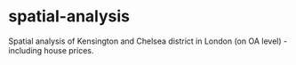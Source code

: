 # spatial-analysis
Spatial analysis of Kensington and Chelsea district in London (on OA level) - including house prices.
